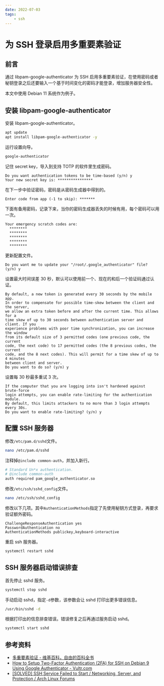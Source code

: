 ```yaml
---
date: 2022-07-03
tags:
    - ssh
---
```


# 为 SSH 登录启用多重要素验证

## 前言

通过 libpam-google-authenticator 为 SSH 启用多重要素验证，在使用密码或者秘钥登录之后还要输入一个基于时间变化的密码才能登录，增加服务器安全性。

本文中使用 Debian 11 系统作为例子。

<!-- more -->

## 安装 libpam-google-authenticator

安装 libpam-google-authenticator。

```bash
apt update
apt install libpam-google-authenticator -y
```

运行设置向导。

```bash
google-authenticator
```

记住 secret key，导入到支持 TOTP 的软件里生成密码。

```
Do you want authentication tokens to be time-based (y/n) y
Your new secret key is: ****************
```

在下一步中验证密码，密码是从密码生成器中得到的。

```
Enter code from app (-1 to skip): *******
```

下面有备用密码，记录下来，当你的密码生成器丢失的时候有用，每个密码可以用一次。

```
Your emergency scratch codes are:
  ********
  ********
  ********
  ********
  ********
```

更新配置文件。

```
Do you want me to update your "/root/.google_authenticator" file? (y/n) y
```

设置最大时间误差 30 秒，默认可以使用前一个、现在的和后一个验证码通过认证。

```
By default, a new token is generated every 30 seconds by the mobile app.
In order to compensate for possible time-skew between the client and the server,
we allow an extra token before and after the current time. This allows for a
time skew of up to 30 seconds between authentication server and client. If you
experience problems with poor time synchronization, you can increase the window
from its default size of 3 permitted codes (one previous code, the current
code, the next code) to 17 permitted codes (the 8 previous codes, the current
code, and the 8 next codes). This will permit for a time skew of up to 4 minutes
between client and server.
Do you want to do so? (y/n) y
```

设置每 30 秒最多重试 3 次。

```
If the computer that you are logging into isn't hardened against brute-force
login attempts, you can enable rate-limiting for the authentication module.
By default, this limits attackers to no more than 3 login attempts every 30s.
Do you want to enable rate-limiting? (y/n) y
```

## 配置 SSH 服务器

修改`/etc/pam.d/sshd`文件。

```bash
nano /etc/pam.d/sshd
```

注释掉`@include common-auth`，并加入新行。

```bash
# Standard Un*x authentication.
# @include common-auth
auth required pam_google_authenticator.so
```

修改`/etc/ssh/sshd_config`文件。

```bash
nano /etc/ssh/sshd_config
```

修改以下几项。其中`AuthenticationMethods`指定了先使用秘钥方式登录，再要求验证额外密码。

```
ChallengeResponseAuthentication yes
PasswordAuthentication no
AuthenticationMethods publickey,keyboard-interactive
```

重启 ssh 服务器。

```bash
systemctl restart sshd
```

## SSH 服务器启动错误排查

首先停止 sshd 服务。

```bash
systemctl stop sshd
```

手动启动 sshd，指定`-d`参数，该参数会让 sshd 打印出更多错误信息。

```bash
/usr/bin/sshd -d
```

根据打印出的信息排查错误。错误修复之后再通过服务启动 sshd。

```bash
systemctl start sshd
```

## 参考资料

- [多重要素验证 - 维基百科，自由的百科全书](https://zh.wikipedia.org/wiki/%E5%A4%9A%E9%87%8D%E8%A6%81%E7%B4%A0%E9%A9%97%E8%AD%89)
- [How to Setup Two-Factor Authentication (2FA) for SSH on Debian 9 Using Google Authenticator - Vultr.com](https://www.vultr.com/docs/how-to-setup-two-factor-authentication-2fa-for-ssh-on-debian-9-using-google-authenticator/)
- [\[SOLVED\] SSH Service Failed to Start / Networking, Server, and Protection / Arch Linux Forums](https://bbs.archlinux.org/viewtopic.php?id=227787)
